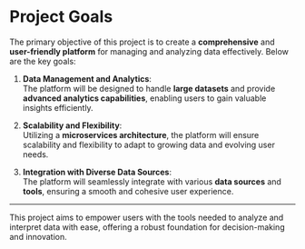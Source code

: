 # Project Goals

The primary objective of this project is to create a **comprehensive** and **user-friendly platform** for managing and analyzing data effectively. Below are the key goals:

1. **Data Management and Analytics**:  
   The platform will be designed to handle **large datasets** and provide **advanced analytics capabilities**, enabling users to gain valuable insights efficiently.

2. **Scalability and Flexibility**:  
   Utilizing a **microservices architecture**, the platform will ensure scalability and flexibility to adapt to growing data and evolving user needs.

3. **Integration with Diverse Data Sources**:  
   The platform will seamlessly integrate with various **data sources** and **tools**, ensuring a smooth and cohesive user experience.

---

This project aims to empower users with the tools needed to analyze and interpret data with ease, offering a robust foundation for decision-making and innovation.
